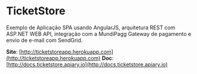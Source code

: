 # TicketStore

Exemplo de Aplicação SPA usando AngularJS, arquitetura REST com ASP.NET WEB API, integração com a MundiPagg Gateway de pagamento  e envio de e-mail com SendGrid.

**Site**: [http://ticketstoreapp.herokuapp.com](http://ticketstoreapp.herokuapp.com)
**Doc**: [http://docs.ticketstore.apiary.io](http://docs.ticketstore.apiary.io)
